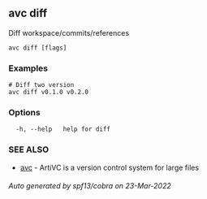 ## avc diff

Diff workspace/commits/references

```
avc diff [flags]
```

### Examples

```
# Diff two version
avc diff v0.1.0 v0.2.0
```

### Options

```
  -h, --help   help for diff
```

### SEE ALSO

* [avc](avc.md)	 - ArtiVC is a version control system for large files

###### Auto generated by spf13/cobra on 23-Mar-2022
